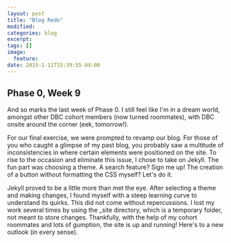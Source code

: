 ```yaml
---
layout: post
title: "Blog Redo"
modified:
categories: blog
excerpt:
tags: []
image:
  feature:
date: 2015-1-11T15:39:55-04:00
---
```


## Phase 0, Week 9

And so marks the last week of Phase 0. I still feel like I'm in a dream world, amongst other DBC cohort members (now turned roommates), with DBC onsite around the corner (eek, tomorrow!).

For our final exercise, we were prompted to revamp our blog. For those of you who caught a glimpse of my past blog, you probably saw a multitude of inconsistencies in where certain elements were positioned on the site. To rise to the occasion and eliminate this issue, I chose to take on Jekyll. The fun part was choosing a theme. A search feature? Sign me up! The creation of a button without formatting the CSS myself? Let's do it.

Jekyll proved to be a little more than met the eye. After selecting a theme and making changes, I found myself with a steep learning curve to understand its quirks. This did not come without repercussions. I lost my work several times by using the _site directory, which is a temporary folder, not meant to store changes. Thankfully, with the help of my cohort roommates and lots of gumption, the site is up and running! Here's to a new outlook (in every sense).